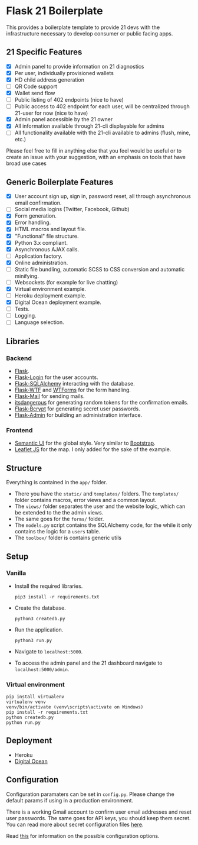 # Flask 21 Boilerplate

This provides a boilerplate template to provide 21 devs with the infrastructure necessary to develop consumer or public facing apps. 

## 21 Specific Features

- [x] Admin panel to provide information on 21 diagnostics
- [x] Per user, individually provisioned wallets
- [x] HD child address generation
- [ ] QR Code support
- [x] Wallet send flow
- [ ] Public listing of 402 endpoints (nice to have)
- [ ] Public access to 402 endpoint for each user, will be centralized through 21-user for now (nice to have)
- [x] Admin panel accessible by the 21 owner
- [x] All information available through 21-cli displayable for admins
- [ ] All functionality available with the 21-cli available to admins (flush, mine, etc.)

Please feel free to fill in anything else that you feel would be useful or to create an issue with your suggestion, with an emphasis on tools that have broad use cases

## Generic Boilerplate Features

- [x] User account sign up, sign in, password reset, all through asynchronous email confirmation.
- [ ] Social media logins (Twitter, Facebook, Github) 
- [x] Form generation.
- [x] Error handling.
- [x] HTML macros and layout file.
- [x] "Functional" file structure.
- [x] Python 3.x compliant.
- [x] Asynchronous AJAX calls.
- [ ] Application factory.
- [x] Online administration.
- [ ] Static file bundling, automatic SCSS to CSS conversion and automatic minifying.
- [ ] Websockets (for example for live chatting)
- [x] Virtual environment example.
- [ ] Heroku deployment example.
- [x] Digital Ocean deployment example.
- [ ] Tests.
- [ ] Logging.
- [ ] Language selection.

## Libraries

### Backend

- [Flask](http://flask.pocoo.org/).
- [Flask-Login](https://flask-login.readthedocs.org/en/latest/) for the user accounts.
- [Flask-SQLAlchemy](https://pythonhosted.org/Flask-SQLAlchemy/) interacting with the database.
- [Flask-WTF](https://flask-wtf.readthedocs.org/en/latest/) and [WTForms](https://wtforms.readthedocs.org/en/latest/) for the form handling.
- [Flask-Mail](https://pythonhosted.org/Flask-Mail/) for sending mails.
- [itsdangerous](http://pythonhosted.org/itsdangerous/) for generating random tokens for the confirmation emails.
- [Flask-Bcrypt](https://flask-bcrypt.readthedocs.org/en/latest/) for generating secret user passwords.
- [Flask-Admin](https://flask-admin.readthedocs.org/en/latest/) for building an administration interface.

### Frontend

- [Semantic UI](http://semantic-ui.com/) for the global style. Very similar to [Bootstrap](http://getbootstrap.com/).
- [Leaflet JS](http://leafletjs.com/) for the map. I only added for the sake of the example.

## Structure

Everything is contained in the ``app/`` folder.

- There you have the ``static/`` and ``templates/`` folders. The ``templates/`` folder contains macros, error views and a common layout.
- The ``views/`` folder separates the user and the website logic, which can be extended to the the admin views.
- The same goes for the ``forms/`` folder.
- The ``models.py`` script contains the SQLAlchemy code, for the while it only contains the logic for a ``users`` table.
- The ``toolbox/`` folder is contains generic utils


## Setup

### Vanilla

- Install the required libraries.

	``pip3 install -r requirements.txt``

- Create the database.

	``python3 createdb.py``

- Run the application.

	``python3 run.py``

- Navigate to ``localhost:5000``.

- To access the admin panel and the 21 dashboard navigate to ``localhost:5000/admin``. 





### Virtual environment

```
pip install virtualenv
virtualenv venv
venv/bin/activate (venv\scripts\activate on Windows)
pip install -r requirements.txt
python createdb.py
python run.py
```


## Deployment

- Heroku
- [Digital Ocean](deployment/Digital-Ocean.md)


## Configuration

Configuration paramaters can be set in ``config.py``. Please change the default params if using in a production environment.

There is a working Gmail account to confirm user email addresses and reset user passwords. The same goes for API keys, you should keep them secret. You can read more about secret configuration files [here](https://exploreflask.com/configuration.html).

Read [this](http://flask.pocoo.org/docs/0.10/config/) for information on the possible configuration options.



